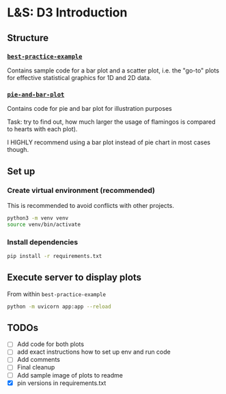 # L&S: D3 Introduction 

## Structure
### [`best-practice-example`](best-practice-example) 
Contains sample code for a bar plot and a scatter plot, i.e. the "go-to" plots for effective statistical graphics for 1D and 2D data.

### [`pie-and-bar-plot`](pie-and-bar-plot) 
Contains code for pie and bar plot for illustration purposes

Task: try to find out, how much larger the usage of flamingos is compared to hearts with each plot). 

I HIGHLY recommend using a bar plot instead of pie chart in most cases though.


## Set up
### Create virtual environment (recommended)
This is recommended to avoid conflicts with other projects.
```bash
python3 -m venv venv
source venv/bin/activate
```

### Install dependencies
```bash
pip install -r requirements.txt
```

## Execute server to display plots
From within `best-practice-example`
```bash
python -m uvicorn app:app --reload
```



## TODOs
- [ ] Add code for both plots
- [ ] add exact instructions how to set up env and run code
- [ ] Add comments
- [ ] Final cleanup
- [ ] Add sample image of plots to readme
- [x] pin versions in requirements.txt